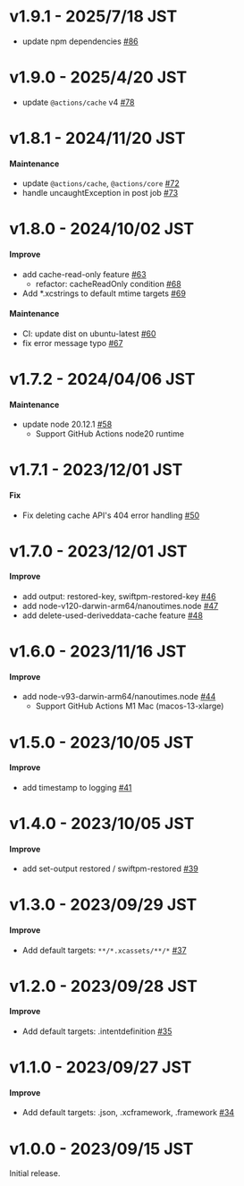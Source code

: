 # v1.9.1 - 2025/7/18 JST

* update npm dependencies [#86](https://github.com/irgaly/xcode-cache/pull/86)

# v1.9.0 - 2025/4/20 JST

* update `@actions/cache` v4 [#78](https://github.com/irgaly/xcode-cache/pull/78)

# v1.8.1 - 2024/11/20 JST

#### Maintenance

* update `@actions/cache`, `@actions/core` [#72](https://github.com/irgaly/xcode-cache/pull/72)
* handle uncaughtException in post job [#73](https://github.com/irgaly/xcode-cache/pull/73)

# v1.8.0 - 2024/10/02 JST

#### Improve

* add cache-read-only feature [#63](https://github.com/irgaly/xcode-cache/pull/63)
    * refactor: cacheReadOnly condition [#68](https://github.com/irgaly/xcode-cache/pull/68)
* Add *.xcstrings to default mtime targets  [#69](https://github.com/irgaly/xcode-cache/pull/69)

#### Maintenance

* CI: update dist on ubuntu-latest [#60](https://github.com/irgaly/xcode-cache/pull/60)
* fix error message typo [#67](https://github.com/irgaly/xcode-cache/pull/67)

# v1.7.2 - 2024/04/06 JST

#### Maintenance

* update node 20.12.1 [#58](https://github.com/irgaly/xcode-cache/pull/58)
  * Support GitHub Actions node20 runtime

# v1.7.1 - 2023/12/01 JST

#### Fix

* Fix deleting cache API's 404 error handling [#50](https://github.com/irgaly/xcode-cache/pull/50)

# v1.7.0 - 2023/12/01 JST

#### Improve

* add output: restored-key,
  swiftpm-restored-key [#46](https://github.com/irgaly/xcode-cache/pull/46)
* add node-v120-darwin-arm64/nanoutimes.node [#47](https://github.com/irgaly/xcode-cache/pull/47)
* add delete-used-deriveddata-cache feature [#48](https://github.com/irgaly/xcode-cache/pull/48)

# v1.6.0 - 2023/11/16 JST

#### Improve

* add node-v93-darwin-arm64/nanoutimes.node [#44](https://github.com/irgaly/xcode-cache/pull/44)
    * Support GitHub Actions M1 Mac (macos-13-xlarge)

# v1.5.0 - 2023/10/05 JST

#### Improve

* add timestamp to logging [#41](https://github.com/irgaly/xcode-cache/pull/41)

# v1.4.0 - 2023/10/05 JST

#### Improve

* add set-output restored / swiftpm-restored [#39](https://github.com/irgaly/xcode-cache/pull/39)

# v1.3.0 - 2023/09/29 JST

#### Improve

* Add default targets: `**/*.xcassets/**/*` [#37](https://github.com/irgaly/xcode-cache/pull/37)

# v1.2.0 - 2023/09/28 JST

#### Improve

* Add default targets: .intentdefinition [#35](https://github.com/irgaly/xcode-cache/pull/35)

# v1.1.0 - 2023/09/27 JST

#### Improve

* Add default targets: .json, .xcframework, .framework [#34](https://github.com/irgaly/xcode-cache/pull/34)

# v1.0.0 - 2023/09/15 JST

Initial release.
